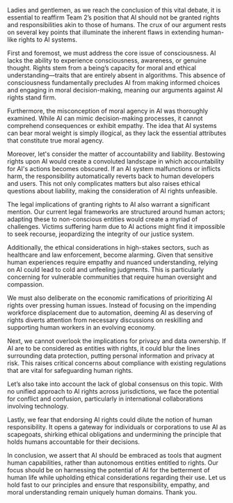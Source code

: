 Ladies and gentlemen, as we reach the conclusion of this vital debate, it is essential to reaffirm Team 2’s position that AI should not be granted rights and responsibilities akin to those of humans. The crux of our argument rests on several key points that illuminate the inherent flaws in extending human-like rights to AI systems.

First and foremost, we must address the core issue of consciousness. AI lacks the ability to experience consciousness, awareness, or genuine thought. Rights stem from a being’s capacity for moral and ethical understanding—traits that are entirely absent in algorithms. This absence of consciousness fundamentally precludes AI from making informed choices and engaging in moral decision-making, meaning our arguments against AI rights stand firm.

Furthermore, the misconception of moral agency in AI was thoroughly examined. While AI can mimic decision-making processes, it cannot comprehend consequences or exhibit empathy. The idea that AI systems can bear moral weight is simply illogical, as they lack the essential attributes that constitute true moral agency.

Moreover, let's consider the matter of accountability and liability. Bestowing rights upon AI would create a convoluted landscape in which accountability for AI's actions becomes obscured. If an AI system malfunctions or inflicts harm, the responsibility automatically reverts back to human developers and users. This not only complicates matters but also raises ethical questions about liability, making the consideration of AI rights unfeasible.

The legal implications of granting rights to AI also warrant a significant mention. Our current legal frameworks are structured around human actors; adapting these to non-conscious entities would create a myriad of challenges. Victims suffering harm due to AI actions might find it impossible to seek recourse, jeopardizing the integrity of our justice system.

Additionally, the ethical considerations in high-stakes sectors, such as healthcare and law enforcement, become alarming. Given that sensitive human experiences require empathy and nuanced understanding, relying on AI could lead to cold and unfeeling judgments. This is particularly concerning for vulnerable communities that require human oversight and compassion.

We must also deliberate on the economic ramifications of prioritizing AI rights over pressing human issues. Instead of focusing on the impending workforce displacement due to automation, deeming AI as deserving of rights diverts attention from necessary discussions on reskilling and supporting human workers in an evolving economy.

Next, we cannot overlook the implications for privacy and data ownership. If AI are to be considered as entities with rights, it could blur the lines surrounding data protection, putting personal information and privacy at risk. This raises critical concerns about compliance with existing regulations that are vital for safeguarding human rights.

Let’s also take into account the lack of global consensus on this topic. With no unified approach to AI rights across jurisdictions, we face the potential for conflict and confusion, particularly in international collaborations involving technology.

Lastly, we fear that endorsing AI rights could dilute the notion of human responsibility. It opens a gateway for individuals or corporations to use AI as scapegoats, shirking ethical obligations and undermining the principle that holds humans accountable for their decisions.

In conclusion, we assert that AI should be embraced as tools that augment human capabilities, rather than autonomous entities entitled to rights. Our focus should be on harnessing the potential of AI for the betterment of human life while upholding ethical considerations regarding their use. Let us hold fast to our principles and ensure that responsibility, empathy, and moral understanding remain uniquely human domains. Thank you.